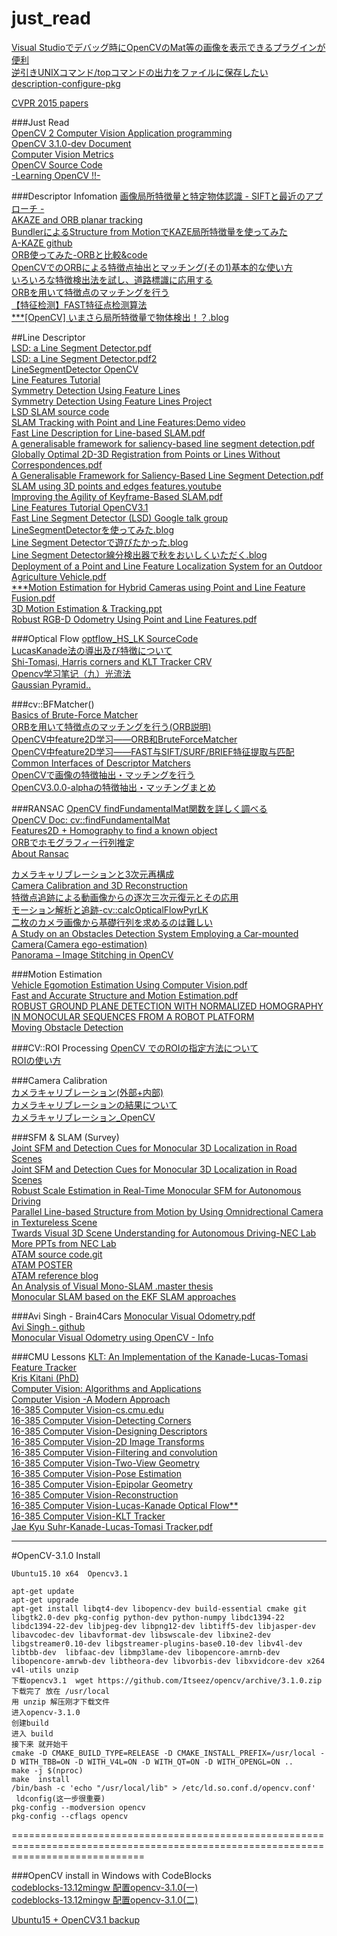# just_read  
[Visual Studioでデバッグ時にOpenCVのMat等の画像を表示できるプラグインが便利 ](http://whoopsidaisies.hatenablog.com/entry/2014/11/28/175637)  
[逆引きUNIXコマンド/topコマンドの出力をファイルに保存したい ](http://linux.just4fun.biz/%E9%80%86%E5%BC%95%E3%81%8DUNIX%E3%82%B3%E3%83%9E%E3%83%B3%E3%83%89/top%E3%82%B3%E3%83%9E%E3%83%B3%E3%83%89%E3%81%AE%E5%87%BA%E5%8A%9B%E3%82%92%E3%83%95%E3%82%A1%E3%82%A4%E3%83%AB%E3%81%AB%E4%BF%9D%E5%AD%98%E3%81%97%E3%81%9F%E3%81%84.html)  
[description-configure-pkg](http://www.mike.org.cn/articles/description-configure-pkg-config-pkg_config_path-of-the-relations-between/)  

[CVPR 2015 papers](http://cs.stanford.edu/people/karpathy/cvpr2015papers/)  


###Just Read  
[OpenCV 2 Computer Vision Application programming](http://rem.webd.pl/sudoku/pdf/OpenCV%202%20Computer%20Vision%20Application%20Programming%20Cookbook.pdf)  
[OpenCV 3.1.0-dev Document](http://docs.opencv.org/master/pages.html#gsc.tab=0)  
[Computer Vision Metrics](http://download.springer.com/static/pdf/94/bok%253A978-1-4302-5930-5.pdf?originUrl=http%3A%2F%2Flink.springer.com%2Fbook%2F10.1007%2F978-1-4302-5930-5&token2=exp=1453701326~acl=%2Fstatic%2Fpdf%2F94%2Fbok%25253A978-1-4302-5930-5.pdf%3ForiginUrl%3Dhttp%253A%252F%252Flink.springer.com%252Fbook%252F10.1007%252F978-1-4302-5930-5*~hmac=73add9b1c79870df37ea70fa07316d9ec8792d374e981710421901c088bc7842)  
[OpenCV Source Code](http://opencv.jp/cookbook/opencv_img.html)  
[-Learning OpenCV !!-](http://www.cse.iitk.ac.in/users/vision/dipakmj/papers/OReilly%20Learning%20OpenCV.pdf)  

###Descriptor Infomation
[画像局所特徴量と特定物体認識 - SIFTと最近のアプローチ -](http://www.vision.cs.chubu.ac.jp/cvtutorial/PDF/02SIFTandMore.pdf)  
[AKAZE and ORB planar tracking](http://docs.opencv.org/master/dc/d16/tutorial_akaze_tracking.html#gsc.tab=0)  
[BundlerによるStructure from MotionでKAZE局所特徴量を使ってみた](http://daily.belltail.jp/?p=1387)  
[A-KAZE github](https://github.com/pablofdezalc/akaze)  
[ORB使ってみた-ORBと比較&code](http://pukulab.blog.fc2.com/blog-entry-41.html)    
[OpenCVでのORBによる特徴点抽出とマッチング(その1)基本的な使い方](http://independence-sys.net/main/?p=2632)  
[いろいろな特徴検出法を試し、道路標識に応用する](http://homepage3.nifty.com/ishidate/opencv_10/opencv_10.htm)  
[ORBを用いて特徴点のマッチングを行う](http://homepage3.nifty.com/ishidate/opencv_11/opencv_11.htm)  
[【特征检测】FAST特征点检测算法 ](http://blog.csdn.net/hujingshuang/article/details/46898007)    
[***[OpenCV] いまさら局所特徴量で物体検出！？.blog](http://qiita.com/hmichu/items/f5f1c778a155c7c414fd)  

##Line Descriptor  
[LSD: a Line Segment Detector.pdf ](http://www.ipol.im/pub/art/2012/gjmr-lsd/article.pdf)  
[LSD: a Line Segment Detector.pdf2](http://www.ipol.im/pub/art/2012/gjmr-lsd/revisions/2012-03-24/article.pdf)  
[LineSegmentDetector OpenCV](http://docs.opencv.org/3.0-beta/modules/imgproc/doc/feature_detection.html#linesegmentdetector)  
[Line Features Tutorial](http://docs.opencv.org/3.0-beta/modules/line_descriptor/doc/tutorial.html)  
[Symmetry Detection Using Feature Lines](http://people.mpi-inf.mpg.de/~sjansen/pdfs/Learning_Line_Features_eg11.pdf)  
[Symmetry Detection Using Feature Lines Project](http://www.gris.uni-tuebingen.de/people/staff/bokeloh/project_symmetry2.html)  
[LSD SLAM source code](https://github.com/tum-vision/lsd_slam)   
[SLAM Tracking with Point and Line Features:Demo video](https://www.youtube.com/watch?v=y-dvCv9Fw_8)  
[Fast Line Description for Line-based SLAM.pdf](http://www.bmva.org/bmvc/2012/BMVC/paper083/paper083.pdf)  
[A generalisable framework for saliency-based line segment detection.pdf ](http://www.sciencedirect.com/science/article/pii/S003132031500237X)  
[Globally Optimal 2D-3D Registration from Points or Lines Without Correspondences.pdf ](http://personal.ee.surrey.ac.uk/Personal/J.Guillemaut/publications/15/BrownICCV15.pdf)   
[A Generalisable Framework for Saliency-Based Line Segment Detection.pdf ](http://personal.ee.surrey.ac.uk/Personal/J.Guillemaut/publications/15/BrownPR15.pdf)  
[SLAM using 3D points and edges features.youtube](https://www.youtube.com/watch?v=XTXEKuzHZqw)  
[Improving the Agility of Keyframe-Based SLAM.pdf](http://www.robots.ox.ac.uk/~gk/publications/KleinMurray2008ECCV.pdf)  
[Line Features Tutorial OpenCV3.1](http://docs.opencv.org/trunk/df/dfa/tutorial_line_descriptor_main.html#gsc.tab=0)  
[Fast Line Segment Detector (LSD) Google talk group](http://docs.opencv.org/trunk/df/dfa/tutorial_line_descriptor_main.html#gsc.tab=0)  
[LineSegmentDetectorを使ってみた.blog](http://blog.livedoor.jp/juggleryou/archives/5234344.html)  
[Line Segment Detectorで遊びたかった.blog](http://wildpie.hatenablog.com/entry/2014/10/13/213314)  
[Line Segment Detector線分検出器で秋をおいしくいただく.blog](http://daily.belltail.jp/?p=1153)  
[Deployment of a Point and Line Feature Localization System for an Outdoor Agriculture Vehicle.pdf](https://www.ri.cmu.edu/pub_files/2011/5/jlibbyIcra11Final.pdf)  
[***Motion Estimation for Hybrid Cameras using Point and Line Feature Fusion.pdf](http://www.mva-org.jp/Proceedings/2011CD/papers/04-02.pdf)  
[3D Motion Estimation & Tracking.ppt](http://www-bcf.usc.edu/~suya/Projects-old_files/docs/Slides-Pose.pdf)  
[Robust RGB-D Odometry Using Point and Line Features.pdf](http://faculty.cs.tamu.edu/dzsong/pdfs/Lu-hybrid-ICCV2015-v13.pdf)  
[]()  



###Optical Flow
[optflow_HS_LK SourceCode](http://opencv.jp/sample/optical_flow.html#optflowHSLK)  
[LucasKanade法の導出及び特徴について](http://d.hatena.ne.jp/developer6527/20121221/1355754203)    
[Shi-Tomasi, Harris corners   and  KLT Tracker CRV ](http://www.computerrobotvision.org/2010/tutorial_day/shi_tomasi_klt_tracker_fiala.pdf)  
[Opencv学习笔记（九）光流法 ](http://blog.csdn.net/crzy_sparrow/article/details/7407604)  
[Gaussian Pyramid..](http://www.cs.toronto.edu/~kyros/courses/320/Lectures.2013s/lecture.2013s.09.pdf)  


###cv::BFMatcher()  
[Basics of Brute-Force Matcher](http://docs.opencv.org/3.0-beta/doc/py_tutorials/py_feature2d/py_matcher/py_matcher.html)  
[ORBを用いて特徴点のマッチングを行う(ORB説明)](http://homepage3.nifty.com/ishidate/opencv_11/opencv_11.htm)  
[OpenCV中feature2D学习——ORB和BruteForceMatcher ](http://blog.csdn.net/holybin/article/details/48776949)  
[OpenCV中feature2D学习——FAST与SIFT/SURF/BRIEF特征提取与匹配 ](http://blog.csdn.net/holybin/article/details/44778747)  
[Common Interfaces of Descriptor Matchers](http://docs.opencv.org/2.4/modules/features2d/doc/common_interfaces_of_descriptor_matchers.html#descriptormatcher-create)  
[OpenCVで画像の特徴抽出・マッチングを行う](http://whoopsidaisies.hatenablog.com/entry/2013/12/07/135810#DescriptorMatcher)  
[OpenCV3.0.0-alphaの特徴抽出・マッチングまとめ](http://whoopsidaisies.hatenablog.com/entry/2014/08/20/200215)  


###RANSAC
[OpenCV findFundamentalMat関数を詳しく調べる](http://homepage3.nifty.com/ishidate/opencv_23/opencv_23.htm)  
[OpenCV Doc: cv::findFundamentalMat](http://opencv.jp/opencv-2svn/cpp/camera_calibration_and_3d_reconstruction.html#cv-findfundamentalmat)   
[Features2D + Homography to find a known object](http://docs.opencv.org/2.4/doc/tutorials/features2d/feature_homography/feature_homography.html)  
[ORBでホモグラフィー行列推定](http://pukulab.blog.fc2.com/blog-entry-59.html)  
[About Ransac](http://ramsrigoutham.com/tag/ransac/)  

[カメラキャリブレーションと3次元再構成](http://opencv.jp/opencv-2svn/cpp/camera_calibration_and_3d_reconstruction.html#cv-findhomography)    
[Camera Calibration and 3D Reconstruction](http://docs.opencv.org/2.4/modules/calib3d/doc/camera_calibration_and_3d_reconstruction.html?highlight=findhomography)  
[特徴点追跡による動画像からの逐次三次元復元とその応用](http://yokoya.naist.jp/paper/datas/1407/SSII%E3%83%81%E3%83%A5%E3%83%BC%E3%83%88%E3%83%AA%E3%82%A2%E3%83%AB%E4%BD%90%E8%97%A4.pdf)  
[モーション解析と追跡-cv::calcOpticalFlowPyrLK](http://opencv.jp/opencv-2svn/cpp/motion_analysis_and_object_tracking.html)  
[二枚のカメラ画像から基礎行列を求めるのは難しい](http://homepage3.nifty.com/ishidate/opencv_19/opencv_19.htm)  
[A Study on an Obstacles Detection System Employing a Car-mounted Camera(Camera ego-estimation)](https://ds.lib.kyutech.ac.jp/dspace/bitstream/10228/5313/1/D-231_kou_k_371.pdf)  
[Panorama – Image Stitching in OpenCV](http://ramsrigoutham.com/tag/ransac/)  

###Motion Estimation  
[Vehicle Egomotion Estimation Using Computer Vision.pdf](http://ssl.mit.edu/files/website/theses/SM-2008-PanishRobert.pdf)  
[Fast and Accurate Structure and Motion Estimation.pdf](http://liu.diva-portal.org/smash/get/diva2:271764/FULLTEXT02.pdf)  
[ROBUST GROUND PLANE DETECTION WITH NORMALIZED HOMOGRAPHY IN MONOCULAR SEQUENCES FROM A ROBOT PLATFORM ](http://www.public.asu.edu/~bli24/Papers/ICIP06-robot-ground-detect.pdf)   
[Moving Obstacle Detection](http://vgl-ait.org/cvwiki/doku.php?id=opencv:tutorial:optical_flow#dokuwiki__top)  



###CV::ROI Processing
[OpenCV でのROIの指定方法について](http://oshiete.goo.ne.jp/qa/7254068.html)  
[ROIの使い方](http://www.eml.ele.cst.nihon-u.ac.jp/~momma/wiki/wiki.cgi/OpenCV/ROI%E3%81%AE%E4%BD%BF%E3%81%84%E6%96%B9.html)  

###Camera Calibration  
[カメラキャリブレーション(外部+内部)](http://tessy.org/wiki/index.php?%A5%AB%A5%E1%A5%E9%A5%AD%A5%E3%A5%EA%A5%D6%A5%EC%A1%BC%A5%B7%A5%E7%A5%F3(%B3%B0%C9%F4%2B%C6%E2%C9%F4))  
[カメラキャリブレーションの結果について](http://detail.chiebukuro.yahoo.co.jp/qa/question_detail/q1062693080)  
[カメラキャリブレーション_OpenCV](http://opencv.jp/sample/camera_calibration.html#calibration)  
[]()  



###SFM & SLAM (Survey)  
[Joint SFM and Detection Cues for Monocular 3D Localization in Road Scenes](http://www.cv-foundation.org/openaccess/content_cvpr_2015/papers/Song_Joint_SFM_and_2015_CVPR_paper.pdf)  
[Joint SFM and Detection Cues for Monocular 3D Localization in Road Scenes](http://sunw.csail.mit.edu/papers/56_Song_SUNw.pdf)  
[Robust Scale Estimation in Real-Time Monocular SFM for Autonomous Driving](http://www.google.com/patents/US20150117709)  
[Parallel Line-based Structure from Motion by Using Omnidrectional Camera in Textureless Scene](http://www.robot.t.u-tokyo.ac.jp/~yamashita/paper/A/A037Final.pdf)  
[Twards Visual 3D Scene Understanding for Autonomous Driving-NEC Lab](http://www.linyq.com/Penn_industry_day_v7.pdf)    
[More PPTs from NEC Lab](http://www.linyq.com/)   
[ATAM source code.git](https://github.com/CVfAR/ATAM)  
[ATAM POSTER](http://ieeexplore.ieee.org/xpl/login.jsp?tp=&arnumber=7328103&url=http%3A%2F%2Fieeexplore.ieee.org%2Fiel7%2F7327075%2F7328030%2F07328103.pdf%3Farnumber%3D7328103)  
[ATAM reference blog](http://blog.livedoor.jp/tmako123-programming/archives/45862079.html)  
[An Analysis of Visual Mono-SLAM .master thesis](http://www-lehre.inf.uos.de/~svalbrec/documents/master_thesis.pdf)  
[Monocular SLAM based on the EKF SLAM approaches](http://vision.ia.ac.cn/Students/gzp/monocularslam.html)  
[]()  





###Avi Singh - Brain4Cars
[Monocular Visual Odometry.pdf](http://avisingh599.github.io/assets/ugp2-report.pdf)  
[Avi Singh - github](https://github.com/avisingh599)  
[Monocular Visual Odometry using OpenCV - Info](https://avisingh599.github.io/vision/monocular-vo/)  
[]()  


###CMU Lessons
[KLT: An Implementation of the Kanade-Lucas-Tomasi Feature Tracker](http://www.ces.clemson.edu/~stb/klt/)  
[Kris Kitani (PhD)](http://www.cs.cmu.edu/~kkitani/)  
[Computer Vision: Algorithms and Applications](http://szeliski.org/Book/)  
[Computer Vision -A Modern Approach](http://cdn.preterhuman.net/texts/science_and_technology/artificial_intelligence/Computer%20Vision%20A%20Modern%20Approach%20-%20Forsyth%20,%20Ponce.pdf)  
[16-385 Computer Vision-cs.cmu.edu](http://www.cs.cmu.edu/~16385/)  
[16-385 Computer Vision-Detecting Corners](http://www.cs.cmu.edu/~16385/lectures/Lecture7.pdf)  
[16-385 Computer Vision-Designing Descriptors](http://www.cs.cmu.edu/~16385/lectures/Lecture8.pdf)  
[16-385 Computer Vision-2D Image Transforms](http://www.cs.cmu.edu/~16385/lectures/Lecture13.pdf)  
[16-385 Computer Vision-Filtering and convolution](http://www.cs.cmu.edu/~16385/lectures/Lecture14.pdf)  
[16-385 Computer Vision-Two-View Geometry](http://www.cs.cmu.edu/~16385/lectures/Lecture16.pdf)  
[16-385 Computer Vision-Pose Estimation](http://www.cs.cmu.edu/~16385/lectures/Lecture17.pdf)  
[16-385 Computer Vision-Epipolar Geometry](http://www.cs.cmu.edu/~16385/lectures/Lecture18.pdf)  
[16-385 Computer Vision-Reconstruction](http://www.cs.cmu.edu/~16385/lectures/Lecture19.pdf)  
[16-385 Computer Vision-Lucas-Kanade Optical Flow**](http://www.cs.cmu.edu/~16385/lectures/Lecture21.pdf)  
[16-385 Computer Vision-KLT Tracker](http://www.cs.cmu.edu/~16385/lectures/Lecture23.pdf)   
[Jae Kyu Suhr-Kanade-Lucas-Tomasi Tracker.pdf](http://web.yonsei.ac.kr/jksuhr/articles/Kanade-Lucas-Tomasi%20Tracker.pdf)   

---------------------------------------------------------------------------------------------
#OpenCV-3.1.0 Install

    Ubuntu15.10 x64  Opencv3.1  
    
    apt-get update  
    apt-get upgrade  
    apt-get install libqt4-dev libopencv-dev build-essential cmake git libgtk2.0-dev pkg-config python-dev python-numpy libdc1394-22 libdc1394-22-dev libjpeg-dev libpng12-dev libtiff5-dev libjasper-dev libavcodec-dev libavformat-dev libswscale-dev libxine2-dev libgstreamer0.10-dev libgstreamer-plugins-base0.10-dev libv4l-dev libtbb-dev  libfaac-dev libmp3lame-dev libopencore-amrnb-dev libopencore-amrwb-dev libtheora-dev libvorbis-dev libxvidcore-dev x264 v4l-utils unzip   
    下载opencv3.1  wget https://github.com/Itseez/opencv/archive/3.1.0.zip
    下载完了 放在 /usr/local  
    用 unzip 解压刚才下载文件
    进入opencv-3.1.0  
    创建build
    进入 build 
    接下来 就开始干
    cmake -D CMAKE_BUILD_TYPE=RELEASE -D CMAKE_INSTALL_PREFIX=/usr/local -D WITH_TBB=ON -D WITH_V4L=ON -D WITH_QT=ON -D WITH_OPENGL=ON ..
    make -j $(nproc)
    make  install 
    /bin/bash -c 'echo "/usr/local/lib" > /etc/ld.so.conf.d/opencv.conf'
     ldconfig(这一步很重要)
    pkg-config --modversion opencv
    pkg-config --cflags opencv    
===================================================================================================================================

###OpenCV install in Windows with CodeBlocks  
[codeblocks-13.12mingw 配置opencv-3.1.0(一)](http://m.blog.csdn.net/article/details?id=50532973)  
[codeblocks-13.12mingw 配置opencv-3.1.0(二)](http://m.blog.csdn.net/article/details?id=50533575)  


[Ubuntu15 + OpenCV3.1 backup](http://jingyan.baidu.com/article/cb5d6105e4519e005c2fe014.html)  

